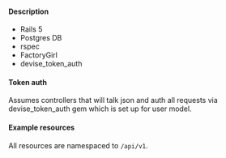 #### Description

 - Rails 5
 - Postgres DB
 - rspec
 - FactoryGirl
 - devise_token_auth

#### Token auth

Assumes controllers that will talk json and auth all requests via devise_token_auth gem which is set up for user model.

#### Example resources

All resources are namespaced to `/api/v1`.
